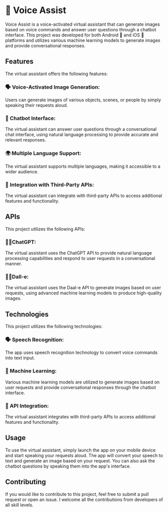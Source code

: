# 🎤 Voice Assist
Voice Assist is a voice-activated virtual assistant that can generate images based on voice commands and answer user questions through a chatbot interface. This project was developed for both Android 🤖 and iOS 🍎 platforms and utilizes various machine learning models to generate images and provide conversational responses.

## Features
The virtual assistant offers the following features:

### 🗣️ Voice-Activated Image Generation: 
Users can generate images of various objects, scenes, or people by simply speaking their requests aloud.

### 💬 Chatbot Interface: 
The virtual assistant can answer user questions through a conversational chat interface, using natural language processing to provide accurate and relevant responses.

### 🌍 Multiple Language Support: 
The virtual assistant supports multiple languages, making it accessible to a wider audience.

### 🔌 Integration with Third-Party APIs: 
The virtual assistant can integrate with third-party APIs to access additional features and functionality.

## APIs
This project utilizes the following APIs:

### 🤖💬ChatGPT: 
The virtual assistant uses the ChatGPT API to provide natural language processing capabilities and respond to user requests in a conversational manner.

### 🤖🎨Dall-e: 
The virtual assistant uses the Daal-e API to generate images based on user requests, using advanced machine learning models to produce high-quality images.

## Technologies
This project utilizes the following technologies:

### 🗣️ Speech Recognition: 
The app uses speech recognition technology to convert voice commands into text input.

### 🤖 Machine Learning: 
Various machine learning models are utilized to generate images based on user requests and provide conversational responses through the chatbot interface.

### 🔌 API Integration: 
The virtual assistant integrates with third-party APIs to access additional features and functionality.

## Usage
To use the virtual assistant, simply launch the app on your mobile device and start speaking your requests aloud. The app will convert your speech to text and generate an image based on your request. You can also ask the chatbot questions by speaking them into the app's interface.

## Contributing
If you would like to contribute to this project, feel free to submit a pull request or open an issue. I welcome all the contributions from developers of all skill levels.
